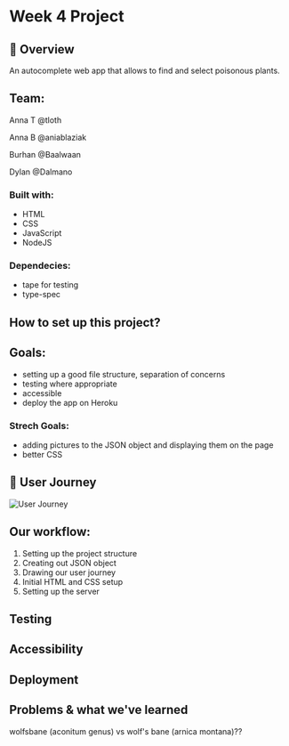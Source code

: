 # Week 4 Project

## 🌱 Overview
An autocomplete web app that allows to find and select poisonous plants.  

## Team:

Anna T @tloth 

Anna B @aniablaziak

Burhan @Baalwaan

Dylan @Dalmano

### Built with:
- HTML 
- CSS
- JavaScript
- NodeJS

### Dependecies:
- tape for testing
- type-spec

## How to set up this project?

## Goals:
- setting up a good file structure, separation of concerns
- testing where appropriate
- accessible
- deploy the app on Heroku 

### Strech Goals:
- adding pictures to the JSON object and displaying them on the page
- better CSS

## 🚖 User Journey
![User Journey](https://i.ibb.co/TTF33LK/IMG-4340.jpg)

## Our workflow:
1. Setting up the project structure 
2. Creating out JSON object
3. Drawing our user journey
4. Initial HTML and CSS setup
5. Setting up the server

## Testing

## Accessibility

## Deployment

## Problems & what we've learned

wolfsbane (aconitum genus) vs wolf's bane (arnica montana)??
